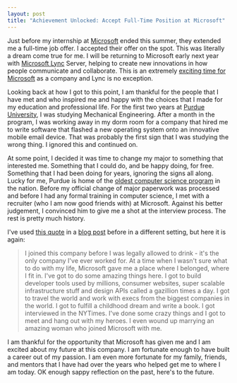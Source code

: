 ```yaml
---
layout: post
title: "Achievement Unlocked: Accept Full-Time Position at Microsoft"
---
```


Just before my internship at [Microsoft](http://www.microsoft.com/en-us/default.aspx) ended this summer, they extended me a full-time job offer. I accepted their offer on the spot. This was literally a dream come true for me. I will be returning to Microsoft early next year with [Microsoft Lync](http://lync.microsoft.com/en-us/Pages/unified-communications.aspx) Server, helping to create new innovations in how people communicate and collaborate. This is an extremely [exciting time for Microsoft](http://gizmodo.com/5889659/microsoft-is-the-most-exciting-company-in-tech-hands-down) as a company and Lync is no exception.

Looking back at how I got to this point, I am thankful for the people that I have met and who inspired me and happy with the choices that I made for my education and professional life. For the first two years at [Purdue University](http://www.purdue.edu/), I was studying Mechanical Engineering. After a month in the program, I was working away in my dorm room for a company that hired me to write software that flashed a new operating system onto an innovative mobile email device. That was probably the first sign that I was studying the wrong thing. I ignored this and continued on.

At some point, I decided it was time to change my major to something that interested me. Something that I could do, and be happy doing, for free. Something that I had been doing for years, ignoring the signs all along. Lucky for me, Purdue is home of the [oldest computer science program](http://www.cs.purdue.edu/history/history.html) in the nation. Before my official change of major paperwork was processed and before I had any formal training in computer science, I met with a recruiter (who I am now good friends with) at Microsoft. Against his better judgement, I convinced him to give me a shot at the interview process. The rest is pretty much history.

I've used [this quote](http://sriramk.com/leaving-microsoft.html) in a [blog post](http://mbmccormick.com/2011/08/ending-the-best-summer-of-my-life/) before in a different setting, but here it is again:

> I joined this company before I was legally allowed to drink - it's the only company I've ever worked for. At a time when I wasn't sure what to do with my life, Microsoft gave me a place where I belonged, where I fit in. I've got to do some amazing things here. I got to build developer tools used by millions, consumer websites, super scalable infrastructure stuff and design APIs called a gazillion times a day. I got to travel the world and work with execs from the biggest companies in the world. I got to fulfill a childhood dream and write a book. I got interviewed in the NYTimes. I've done some crazy things and I got to meet and hang out with my heroes. I even wound up marrying an amazing woman who joined Microsoft with me.

I am thankful for the opportunity that Microsoft has given me and I am excited about my future at this company. I am fortunate enough to have built a career out of my passion. I am even more fortunate for my family, friends, and mentors that I have had over the years who helped get me to where I am today. OK enough sappy reflection on the past, here's to the future.
